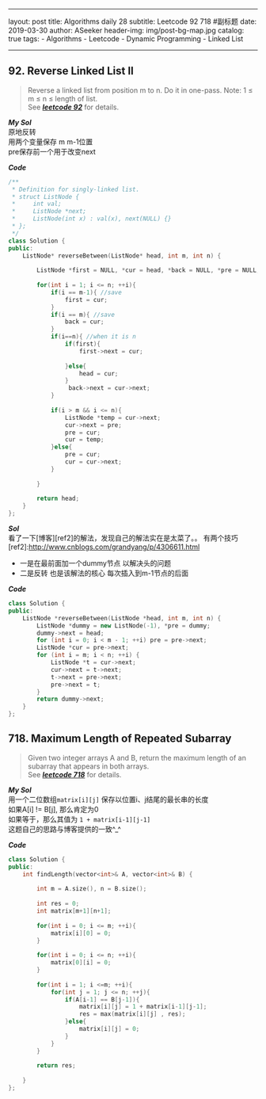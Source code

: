 
---
layout:     post
title:      Algorithms daily 28
subtitle:   Leetcode 92 718 #副标题
date:       2019-03-30
author:     ASeeker
header-img: img/post-bg-map.jpg
catalog: true
tags:
    - Algorithms
    - Leetcode
    - Dynamic Programming
    - Linked List
    
---


## 92. Reverse Linked List II

>Reverse a linked list from position m to n. Do it in one-pass.
Note: 1 ≤ m ≤ n ≤ length of list.  
>See [***leetcode 92***][ref1] for details. 

[ref1]:https://leetcode.com/problems/reverse-linked-list-ii/

***My Sol***  
原地反转  
用两个变量保存 m m-1位置  
pre保存前一个用于改变next 

***Code***

```cpp
/**
 * Definition for singly-linked list.
 * struct ListNode {
 *     int val;
 *     ListNode *next;
 *     ListNode(int x) : val(x), next(NULL) {}
 * };
 */
class Solution {
public:
    ListNode* reverseBetween(ListNode* head, int m, int n) {
        
        ListNode *first = NULL, *cur = head, *back = NULL, *pre = NULL;
        
        for(int i = 1; i <= n; ++i){
            if(i == m-1){ //save
                first = cur;
            }
            if(i == m){ //save
                back = cur;
            }
            if(i==n){ //when it is n
                if(first){
                    first->next = cur;
                   
                }else{
                    head = cur;
                }
                 back->next = cur->next;
            }
            
            if(i > m && i <= n){
                ListNode *temp = cur->next;
                cur->next = pre;
                pre = cur;
                cur = temp;
            }else{
                pre = cur;
                cur = cur->next;
            }
        
        }
        
        return head;
    }
};
```

***Sol***  
看了一下[博客][ref2]的解法，发现自己的解法实在是太菜了。。
有两个技巧
[ref2]:http://www.cnblogs.com/grandyang/p/4306611.html
  
* 一是在最前面加一个dummy节点 以解决头的问题
* 二是反转 也是该解法的核心 每次插入到m-1节点的后面

***Code***

```cpp
class Solution {
public:
    ListNode *reverseBetween(ListNode *head, int m, int n) {
        ListNode *dummy = new ListNode(-1), *pre = dummy;
        dummy->next = head;
        for (int i = 0; i < m - 1; ++i) pre = pre->next;
        ListNode *cur = pre->next;
        for (int i = m; i < n; ++i) {
            ListNode *t = cur->next;
            cur->next = t->next;
            t->next = pre->next;
            pre->next = t;
        }
        return dummy->next;
    }
};
```


## 718. Maximum Length of Repeated Subarray

>Given two integer arrays A and B, return the maximum length of an subarray that appears in both arrays.  
>See [***leetcode 718***][ref3] for details. 

[ref3]:https://leetcode.com/problems/maximum-length-of-repeated-subarray/

***My Sol***  
用一个二位数组`matrix[i][j]` 保存以位置i、j结尾的最长串的长度  
如果A[i] != B[j], 那么肯定为0  
如果等于，那么其值为 `1 + matrix[i-1][j-1]`   
这题自己的思路与博客提供的一致^_^

***Code***


```cpp
class Solution {
public:
    int findLength(vector<int>& A, vector<int>& B) {
        
        int m = A.size(), n = B.size();
        
        int res = 0;
        int matrix[m+1][n+1];
        
        for(int i = 0; i <= m; ++i){
            matrix[i][0] = 0;
        }
        
        for(int i = 0; i <= n; ++i){
            matrix[0][i] = 0;
        }
        
        for(int i = 1; i <=m; ++i){
            for(int j = 1; j <= n; ++j){
                if(A[i-1] == B[j-1]){
                    matrix[i][j] = 1 + matrix[i-1][j-1];
                    res = max(matrix[i][j] , res);
                }else{
                    matrix[i][j] = 0;
                }    
            }
        }
        
        return res;
        
    }
};
```
